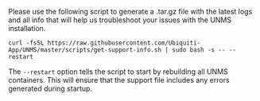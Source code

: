 Please use the following script to generate a .tar.gz file with the latest logs and all info that will help us troubleshoot your issues with the UNMS installation.

```
curl -fsSL https://raw.githubusercontent.com/Ubiquiti-App/UNMS/master/scripts/get-support-info.sh | sudo bash -s -- --restart
```

The `--restart` option tells the script to start by rebuilding all UNMS containers. This will ensure that the support file includes any errors generated during startup.